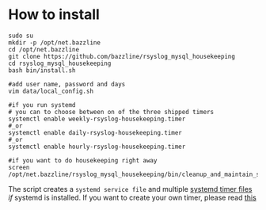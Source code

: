 # How to install

```
sudo su
mkdir -p /opt/net.bazzline
cd /opt/net.bazzline
git clone https://github.com/bazzline/rsyslog_mysql_housekeeping
cd rsyslog_mysql_housekeeping
bash bin/install.sh

#add user name, password and days
vim data/local_config.sh

#if you run systemd
# you can to choose between on of the three shipped timers
systemctl enable weekly-rsyslog-housekeeping.timer
#_or
systemctl enable daily-rsyslog-housekeeping.timer
#_or
systemctl enable hourly-rsyslog-housekeeping.timer

#if you want to do housekeeping right away
screen
/opt/net.bazzline/rsyslog_mysql_housekeeping/bin/cleanup_and_maintain_syslog_systemevent.sh
```

The script creates a `systemd service file` and multiple [systemd timer files](source/) *if* systemd is installed.
If you want to create your own timer, please read [this](../knowledge_base/create_your_own_timer.md)
